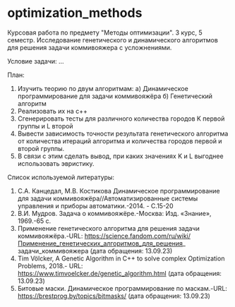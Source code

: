 # optimization_methods
Курсовая работа по предмету "Методы оптимизации". 3 курс, 5 семестр.
Исследование генетического и динамического алгоритмов для решения задачи коммивояжера с усложнениями.

Условие задачи: 
...

План:
  1. Изучить теорию по двум алгоритмам:
    а) Динамическое программирование для задачи коммивояжёра
    б) Генетический алгоритм
  2. Реализовать их на c++
  3. Сгенерировать тесты для различного количества городов K первой группы и L второй
  4. Вывести зависимость точности результата генетического алгоритма от количества итераций 
     алгоритма и количества городов первой и второй группы.
  5. В связи с этим сделать вывод, при каких значениях K и L выгоднее использовать эвристику.
     
Список используемой литературы:
  1. С.А. Канцедал, М.В. Костикова Динамическое программирование для задачи 
  коммивояжёра//Автоматизированные системы управления и приборы автоматики.-2014. -
  С.15-20
  2. В.И. Мудров. Задача о коммивояжёре.-Москва: Изд. «Знание», 1969.-65 с.
  3. Применение генетического алгоритма для решения задачи коммивояжёра.-URL: 
  https://science.fandom.com/ru/wiki/Применение_генетических_алгоритмов_для_решения_
  задачи_коммивояжера (дата обращения: 13.09.23)
  4. Tim Völcker, A Genetic Algorithm in C++ to solve complex Optimization Problems, 2018.- URL: 
  https://www.timvoelcker.de/genetic_algorithm.html (дата обращения: 13.09.23)
  5. Битовые маски. Динамическое программирование по маскам.-URL: 
  https://brestprog.by/topics/bitmasks/ (дата обращения: 13.09.23)

